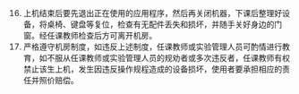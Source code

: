 16. 上机结束后要先退出正在使用的应用程序，然后再关闭机器，下课后整理好设备，将桌椅、键盘等复位，检查有无配件丢失和损坏，并随手关好身边的门窗。经任课教师检查后方可离开机房。
17. 严格遵守机房制度，如违反上述制度，任课教师或实验管理人员可酌情进行教育，如不服从任课教师或实验管理人员的规劝者或多次违反者，任课教师有权禁止该生上机，发生因违反操作规程造成的设备损坏，使用者要承担相应的责任并照价赔偿。
